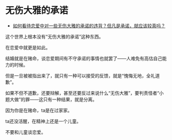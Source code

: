 # 无伤大雅的承诺

- [如何看待恋爱中对一些无伤大雅的承诺的违背？但凡是承诺，就应该较真吗？](https://www.zhihu.com/question/461288119/answer/1904678310)


这个世界上根本没有“无伤大雅的承诺”这种东西。

在恋爱中就更是如此。

结婚就是在赌命，谈恋爱期间有不守承诺的事情也就罢了——人难免有高估自己能力的时候。

但是一旦被被指出来了，就只有一种可以接受的反馈，就是“愧悔无地，全礼道歉”。

如果不但不道歉，还要辩解，甚至还要反过来说什么“无伤大雅”，要判责怪者“小题大做”的罪——这只有一种结果，就是分离。

因为你是在赌命，ta是在过家家。

ta还没活醒，在精神上还是一个儿童。

不要和儿童谈恋爱。

  